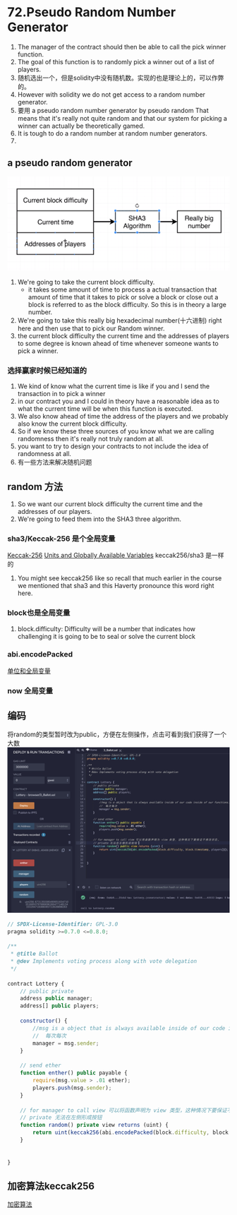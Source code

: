 # 72.Pseudo Random Number Generator
1. The manager of the contract should then be able to call the pick winner function.
2. The goal of this function is to randomly pick a winner out of a list of players.
3. 随机选出一个，但是solidity中没有随机数。实现的也是理论上的，可以作弊的。
4. However with solidity we do not get access to a random number generator.
5. 要用 a pseudo random number generator by pseudo random That means that it's really not quite random and that our system for picking a winner can actually be theoretically gamed.
6. It is tough to do a random number at random number generators.
7. 


## a pseudo random generator
![img](../image/section3/19.png ':size=800')

1. We're going to take the current block difficulty.
   *  it takes some amount of time to process a actual transaction that amount of time that it takes to pick or solve a block or close out a block is referred to as the block difficulty. So this is in theory a large number.
2. We're going to take this really big hexadecimal number(十六进制) right here and then use that to pick our Random winner.
3. the current block difficulty the current time and the addresses of players to some degree is known ahead of time whenever someone wants to pick a winner.

### 选择赢家时候已经知道的
1. We kind of know what the current time is like if you and I send the transaction in to pick a winner
2. in our contract you and I could in theory have a reasonable idea as to what the current time will be when this function is executed.
3. We also know ahead of time the address of the players and we probably also know the current block difficulty.
4. So if we know these three sources of you know what we are calling randomness then it's really not truly random at all.
5. you want to try to design your contracts to not include the idea of randomness at all.
6. 有一些方法来解决随机问题


## random 方法
1. So we want our current block difficulty the current time and the addresses of our players.
2. We're going to feed them into the SHA3 three algorithm.

### sha3/Keccak-256 是个全局变量
[Keccak-256](https://nashmiao.github.io/crypto-world/2019/05/18/hash-in-blockchain/)
[Units and Globally Available Variables](https://docs.soliditylang.org/en/v0.4.21/units-and-global-variables.html)
keccak256/sha3 是一样的
1. You might see keccak256 like so recall that much earlier in the course we mentioned that sha3 and this Haverty pronounce this word right here. 

### block也是全局变量
1. block.difficulty: Difficulty will be a number that indicates how challenging it is going to be to seal or solve the current block


### abi.encodePacked
[单位和全局变量](https://solidity-cn.readthedocs.io/zh/develop/units-and-global-variables.html)

### now 全局变量


## 编码
将random的类型暂时改为public，方便在左侧操作，点击可看到我们获得了一个大数
![img](../image/section3/20.png ':size=800')

```javascript
// SPDX-License-Identifier: GPL-3.0
pragma solidity >=0.7.0 <=0.8.0;

/** 
 * @title Ballot
 * @dev Implements voting process along with vote delegation
 */

contract Lottery {
    // public private
    address public manager;
    address[] public players;
    
    constructor() {
        //msg is a object that is always available inside of our code inside of our functions.
        //  每次每次
        manager = msg.sender;
    }
    
    // send ether
    function enther() public payable {
        require(msg.value > .01 ether);
        players.push(msg.sender);
    }
    
    // for manager to call view 可以将函数声明为 view 类型，这种情况下要保证不修改状态。
    // private 无法在左侧形成按钮 
    function random() private view returns (uint) {
        return uint(keccak256(abi.encodePacked(block.difficulty, block.timestamp, players)));
    }
    
    
}

```

## 加密算法keccak256
[加密算法](https://zhuanlan.zhihu.com/p/36591939)